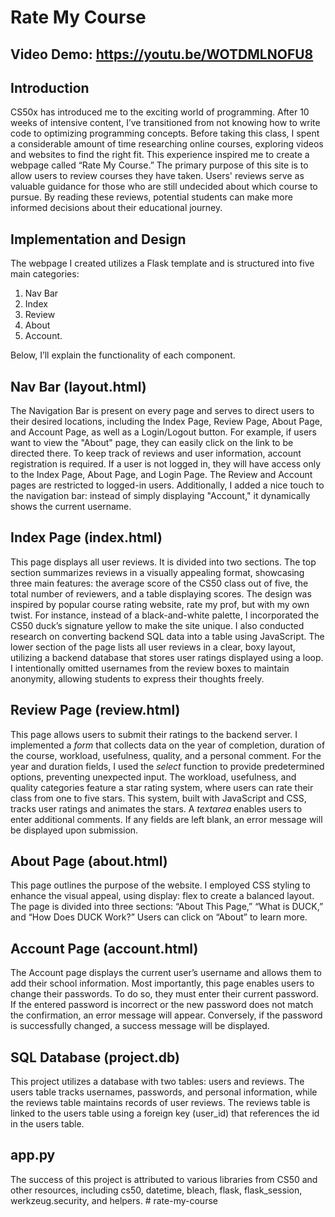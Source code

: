 # Rate My Course 

## Video Demo: https://youtu.be/WOTDMLNOFU8
## Introduction
CS50x has introduced me to the exciting world of programming. After 10 weeks of intensive content, I’ve transitioned from not knowing how to write code to optimizing programming concepts. Before taking this class, I spent a considerable amount of time researching online courses, exploring videos and websites to find the right fit. This experience inspired me to create a webpage called “Rate My Course.” The primary purpose of this site is to allow users to review courses they have taken. Users' reviews serve as valuable guidance for those who are still undecided about which course to pursue. By reading these reviews, potential students can make more informed decisions about their educational journey.

## Implementation and Design
The webpage I created utilizes a Flask template and is structured into five main categories:
1. Nav Bar
2. Index
3. Review
3. About
5. Account.

Below, I’ll explain the functionality of each component.

## Nav Bar (layout.html)
The Navigation Bar is present on every page and serves to direct users to their desired locations, including the Index Page, Review Page, About Page, and Account Page, as well as a Login/Logout button. For example, if users want to view the "About" page, they can easily click on the link to be directed there. To keep track of reviews and user information, account registration is required. If a user is not logged in, they will have access only to the Index Page, About Page, and Login Page. The Review and Account pages are restricted to logged-in users. Additionally, I added a nice touch to the navigation bar: instead of simply displaying "Account," it dynamically shows the current username.

## Index Page (index.html)
This page displays all user reviews. It is divided into two sections. The top section summarizes reviews in a visually appealing format, showcasing three main features: the average score of the CS50 class out of five, the total number of reviewers, and a table displaying scores. The design was inspired by popular course rating website, rate my prof, but with my own twist. For instance, instead of a black-and-white palette, I incorporated the CS50 duck’s signature yellow to make the site unique. I also conducted research on converting backend SQL data into a table using JavaScript. The lower section of the page lists all user reviews in a clear, boxy layout, utilizing a backend database that stores user ratings displayed using a loop. I intentionally omitted usernames from the review boxes to maintain anonymity, allowing students to express their thoughts freely.

## Review Page (review.html)
This page allows users to submit their ratings to the backend server. I implemented a *form* that collects data on the year of completion, duration of the course, workload, usefulness, quality, and a personal comment. For the year and duration fields, I used the *select* function to provide predetermined options, preventing unexpected input. The workload, usefulness, and quality categories feature a star rating system, where users can rate their class from one to five stars. This system, built with JavaScript and CSS, tracks user ratings and animates the stars. A *textarea* enables users to enter additional comments. If any fields are left blank, an error message will be displayed upon submission.

## About Page (about.html)
This page outlines the purpose of the website. I employed CSS styling to enhance the visual appeal, using display: flex to create a balanced layout. The page is divided into three sections: “About This Page,” “What is DUCK,” and “How Does DUCK Work?” Users can click on “About” to learn more.

## Account Page (account.html)
The Account page displays the current user’s username and allows them to add their school information. Most importantly, this page enables users to change their passwords. To do so, they must enter their current password. If the entered password is incorrect or the new password does not match the confirmation, an error message will appear. Conversely, if the password is successfully changed, a success message will be displayed.

## SQL Database (project.db)
This project utilizes a database with two tables: users and reviews. The users table tracks usernames, passwords, and personal information, while the reviews table maintains records of user reviews. The reviews table is linked to the users table using a foreign key (user_id) that references the id in the users table.

## app.py
The success of this project is attributed to various libraries from CS50 and other resources, including cs50, datetime, bleach, flask, flask_session, werkzeug.security, and helpers.
#   r a t e - m y - c o u r s e 
 
 